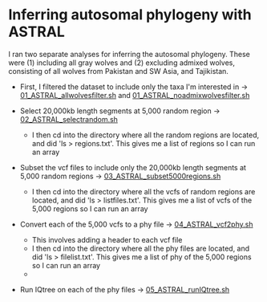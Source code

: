 # Inferring autosomal phylogeny with ASTRAL 

I ran two separate analyses for inferring the autosomal phylogeny. These were (1) including all gray wolves and (2) excluding admixed wolves, consisting of all wolves from Pakistan and SW Asia, and Tajikistan. 

- First, I filtered the dataset to include only the taxa I'm interested in -> [01_ASTRAL_allwolvesfilter.sh](/05_Phylogenomics/01_Autosomes/01_ASTRAL_allwolvesfilter.sh) and [01_ASTRAL_noadmixwolvesfilter.sh](/05_Phylogenomics/01_Autosomes/01_ASTRAL_noadmixwolvesfilter.sh)

- Select 20,000kb length segments at 5,000 random region -> [02_ASTRAL_selectrandom.sh](/05_Phylogenomics/01_Autosomes/02_ASTRAL_selectrandom.sh)
    - I then cd into the directory where all the random regions are located, and did 'ls > regions.txt'. This gives me a list of regions so I can run an array

- Subset the vcf files to include only the 20,000kb length segments at 5,000 random regions -> [03_ASTRAL_subset5000regions.sh](/05_Phylogenomics/01_Autosomes/03_ASTRAL_subset5000regions.sh)
    - I then cd into the directory where all the vcfs of random regions are located, and did 'ls > listfiles.txt'. This gives me a list of vcfs of the 5,000 regions so I can run an array

- Convert each of the 5,000 vcfs to a phy file -> [04_ASTRAL_vcf2phy.sh](/05_Phylogenomics/01_Autosomes/04_ASTRAL_vcf2phy.sh)
   - This involves adding a header to each vcf file
   - I then cd into the directory where all the phy files are located, and did 'ls > filelist.txt'. This gives me a list of phy of the 5,000 regions so I can run an array
   - 
- Run IQtree on each of the phy files -> [05_ASTRAL_runIQtree.sh](/05_Phylogenomics/01_Autosomes/05_ASTRAL_runIQtree.sh)
